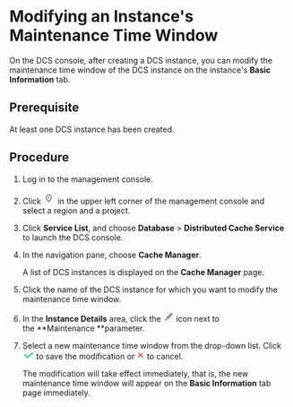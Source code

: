 # Modifying an Instance's Maintenance Time Window<a name="en-us_topic_0090660996"></a>

On the DCS console, after creating a DCS instance, you can modify the maintenance time window of the DCS instance on the instance's  **Basic Information**  tab.

## Prerequisite<a name="en-us_topic_0088862214_section34216874"></a>

At least one DCS instance has been created.

## Procedure<a name="en-us_topic_0088862214_section186301343171317"></a>

1.  Log in to the management console.
2.  Click  ![](figures/project.png) in the upper left corner of the management console and select a region and a project.
3.  Click  **Service List**, and choose **Database** \> **Distributed Cache Service**  to launch the DCS console.
4.  In the navigation pane, choose  **Cache Manager**.

    A list of DCS instances is displayed on the  **Cache Manager**  page.

5.  Click the name of the DCS instance for which you want to modify the maintenance time window.
6.  In the  **Instance Details**  area, click the ![](figures/icon-edit.png) icon next to the **Maintenance **parameter.
7.  Select a new maintenance time window from the drop-down list. Click  ![](figures/icon-right.png) to save the modification or ![](figures/icon-delete.png)  to cancel.

    The modification will take effect immediately, that is, the new maintenance time window will appear on the  **Basic Information**  tab page immediately.


